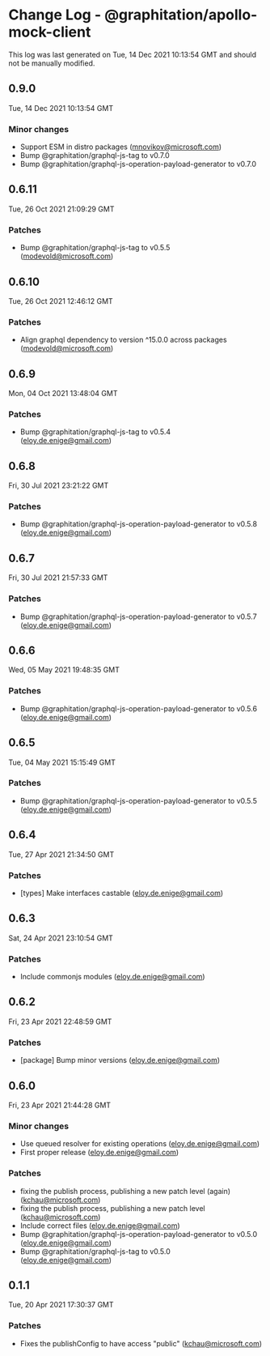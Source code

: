 # Change Log - @graphitation/apollo-mock-client

This log was last generated on Tue, 14 Dec 2021 10:13:54 GMT and should not be manually modified.

<!-- Start content -->

## 0.9.0

Tue, 14 Dec 2021 10:13:54 GMT

### Minor changes

- Support ESM in distro packages (mnovikov@microsoft.com)
- Bump @graphitation/graphql-js-tag to v0.7.0
- Bump @graphitation/graphql-js-operation-payload-generator to v0.7.0

## 0.6.11

Tue, 26 Oct 2021 21:09:29 GMT

### Patches

- Bump @graphitation/graphql-js-tag to v0.5.5 (modevold@microsoft.com)

## 0.6.10

Tue, 26 Oct 2021 12:46:12 GMT

### Patches

- Align graphql dependency to version ^15.0.0 across packages (modevold@microsoft.com)

## 0.6.9

Mon, 04 Oct 2021 13:48:04 GMT

### Patches

- Bump @graphitation/graphql-js-tag to v0.5.4 (eloy.de.enige@gmail.com)

## 0.6.8

Fri, 30 Jul 2021 23:21:22 GMT

### Patches

- Bump @graphitation/graphql-js-operation-payload-generator to v0.5.8 (eloy.de.enige@gmail.com)

## 0.6.7

Fri, 30 Jul 2021 21:57:33 GMT

### Patches

- Bump @graphitation/graphql-js-operation-payload-generator to v0.5.7 (eloy.de.enige@gmail.com)

## 0.6.6

Wed, 05 May 2021 19:48:35 GMT

### Patches

- Bump @graphitation/graphql-js-operation-payload-generator to v0.5.6 (eloy.de.enige@gmail.com)

## 0.6.5

Tue, 04 May 2021 15:15:49 GMT

### Patches

- Bump @graphitation/graphql-js-operation-payload-generator to v0.5.5 (eloy.de.enige@gmail.com)

## 0.6.4

Tue, 27 Apr 2021 21:34:50 GMT

### Patches

- [types] Make interfaces castable (eloy.de.enige@gmail.com)

## 0.6.3

Sat, 24 Apr 2021 23:10:54 GMT

### Patches

- Include commonjs modules (eloy.de.enige@gmail.com)

## 0.6.2

Fri, 23 Apr 2021 22:48:59 GMT

### Patches

- [package] Bump minor versions (eloy.de.enige@gmail.com)

## 0.6.0

Fri, 23 Apr 2021 21:44:28 GMT

### Minor changes

- Use queued resolver for existing operations (eloy.de.enige@gmail.com)
- First proper release (eloy.de.enige@gmail.com)

### Patches

- fixing the publish process, publishing a new patch level (again) (kchau@microsoft.com)
- fixing the publish process, publishing a new patch level (kchau@microsoft.com)
- Include correct files (eloy.de.enige@gmail.com)
- Bump @graphitation/graphql-js-operation-payload-generator to v0.5.0 (eloy.de.enige@gmail.com)
- Bump @graphitation/graphql-js-tag to v0.5.0 (eloy.de.enige@gmail.com)

## 0.1.1

Tue, 20 Apr 2021 17:30:37 GMT

### Patches

- Fixes the publishConfig to have access "public" (kchau@microsoft.com)
